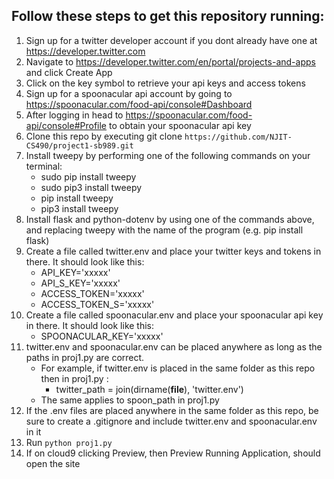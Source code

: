 ## Follow these steps to get this repository running:
1. Sign up for a twitter developer account if you dont already have one at https://developer.twitter.com
2. Navigate to https://developer.twitter.com/en/portal/projects-and-apps and click Create App
3. Click on the key symbol to retrieve your api keys and access tokens
4. Sign up for a spoonacular api account by going to https://spoonacular.com/food-api/console#Dashboard
5. After logging in head to https://spoonacular.com/food-api/console#Profile to obtain your spoonacular api key
6. Clone this repo by executing git clone `https://github.com/NJIT-CS490/project1-sb989.git`
7. Install tweepy by performing one of the following commands on your terminal:
    * sudo pip install tweepy
    * sudo pip3 install tweepy
    * pip install tweepy
    * pip3 install tweepy
8. Install flask and python-dotenv by using one of the commands above, and replacing tweepy with the name of the program (e.g. pip install flask)
9. Create a file called twitter.env and place your twitter keys and tokens in there. It should look like this:
    * API_KEY='xxxxx'
    * API_S_KEY='xxxxx'
    * ACCESS_TOKEN='xxxxx'
    * ACCESS_TOKEN_S='xxxxx'
10. Create a file called spoonacular.env and place your spoonacular api key in there. It should look like this:
    * SPOONACULAR_KEY='xxxxx'
11. twitter.env and spoonacular.env can be placed anywhere as long as the paths in proj1.py are correct.
    * For example, if twitter.env is placed in the same folder as this repo then in proj1.py : 
        * twitter_path = join(dirname(__file__), 'twitter.env') 
    * The same applies to spoon_path in proj1.py
12. If the .env files are placed anywhere in the same folder as this repo, be sure to create a .gitignore and include twitter.env and spoonacular.env in it
13. Run `python proj1.py`
14. If on cloud9 clicking Preview, then Preview Running Application, should open the site

